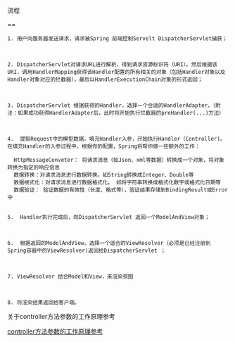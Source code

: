 
流程

==

    1. 用户向服务器发送请求，请求被Spring 前端控制Servelt DispatcherServlet捕获；

    

    2. DispatcherServlet对请求URL进行解析，得到请求资源标识符（URI）。然后根据该URI，调用HandlerMapping获得该Handler配置的所有相关的对象（包括Handler对象以及Handler对象对应的拦截器），最后以HandlerExecutionChain对象的形式返回；

    

    3. DispatcherServlet 根据获得的Handler，选择一个合适的HandlerAdapter。（附注：如果成功获得HandlerAdapter后，此时将开始执行拦截器的preHandler(...)方法）

    

    4.  提取Request中的模型数据，填充Handler入参，开始执行Handler（Controller)。 在填充Handler的入参过程中，根据你的配置，Spring将帮你做一些额外的工作：

      HttpMessageConveter： 将请求消息（如Json、xml等数据）转换成一个对象，将对象转换为指定的响应信息
      数据转换：对请求消息进行数据转换。如String转换成Integer、Double等
      数据根式化：对请求消息进行数据格式化。 如将字符串转换成格式化数字或格式化日期等
      数据验证： 验证数据的有效性（长度、格式等），验证结果存储到BindingResult或Error中
    

    5.  Handler执行完成后，向DispatcherServlet 返回一个ModelAndView对象；

    

    6.  根据返回的ModelAndView，选择一个适合的ViewResolver（必须是已经注册到Spring容器中的ViewResolver)返回给DispatcherServlet ；

    

    7. ViewResolver 结合Model和View，来渲染视图

    

    8. 将渲染结果返回给客户端。



关于controller方法参数的工作原理参考

[controller方法参数的工作原理参考](http://www.cnblogs.com/fangjian0423/p/springmvc-request-param-analysis.html)

